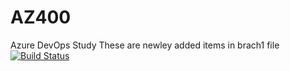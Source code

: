 # AZ400
Azure DevOps Study
These are newley added items in brach1 file
[![Build Status](https://dev.azure.com/dubemahendra/GitHubDemoProject/_apis/build/status/dubemahendra.AZ400?branchName=master)](https://dev.azure.com/dubemahendra/GitHubDemoProject/_build/latest?definitionId=4&branchName=master)

